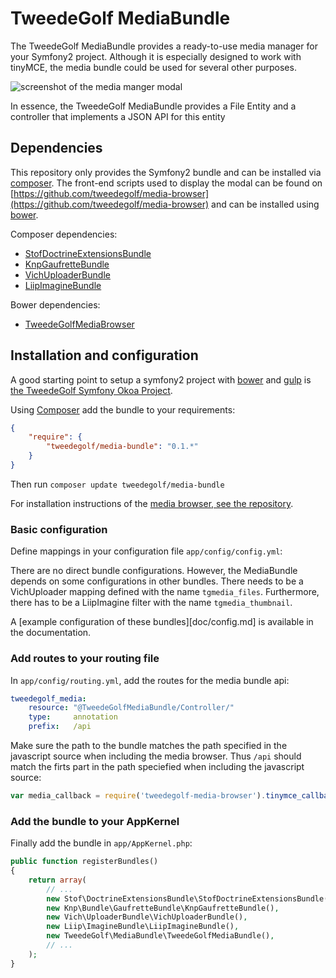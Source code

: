 # TweedeGolf MediaBundle

The TweedeGolf MediaBundle provides a ready-to-use media manager for your Symfony2 project. Although it is especially designed to work with tinyMCE, the media bundle could be used for several other purposes.

![screenshot of the media manger modal](https://raw.githubusercontent.com/tweedegolf/media-bundle/master/doc/screen.png)

In essence, the TweedeGolf MediaBundle provides a File Entity and a controller that implements a JSON API for this entity

## Dependencies

This repository only provides the Symfony2 bundle and can be installed via [composer](https://getcomposer.org/). The front-end scripts used to display the modal can be found on [https://github.com/tweedegolf/media-browser](https://github.com/tweedegolf/media-browser) and can be installed using [bower](http://bower.io).

Composer dependencies:

* [StofDoctrineExtensionsBundle](https://github.com/stof/StofDoctrineExtensionsBundle)
* [KnpGaufretteBundle](https://github.com/KnpLabs/KnpGaufretteBundle)
* [VichUploaderBundle](https://github.com/dustin10/VichUploaderBundle)
* [LiipImagineBundle](https://github.com/liip/LiipImagineBundle)

Bower dependencies:

* [TweedeGolfMediaBrowser](https://github.com/tweedegolf/media-browser)

## Installation and configuration
A good starting point to setup a symfony2 project with [bower](http://bower.io) and [gulp](http://gulpjs.com/) is [the TweedeGolf Symfony Okoa Project](https://github.com/tweedegolf/symfony-okoa).

Using [Composer](https://getcomposer.org/) add the bundle to your requirements:

```json
{
    "require": {
        "tweedegolf/media-bundle": "0.1.*"
    }
}
```

Then run `composer update tweedegolf/media-bundle`

For installation instructions of the [media browser, see the repository](https://github.com/tweedegolf/media-browser).

### Basic configuration
Define mappings in your configuration file `app/config/config.yml`:

There are no direct bundle configurations. However, the MediaBundle depends on some configurations in other bundles. There needs to be a VichUploader mapping defined with the name `tgmedia_files`. Furthermore, there has to be a LiipImagine filter with the name `tgmedia_thumbnail`.

A [example configuration of these bundles][doc/config.md] is available in the documentation.

### Add routes to your routing file
In `app/config/routing.yml`, add the routes for the media bundle api:

```yaml
tweedegolf_media:
    resource: "@TweedeGolfMediaBundle/Controller/"
    type:     annotation
    prefix:   /api
```

Make sure the path to the bundle matches the path specified in the javascript source when including the media browser. Thus `/api` should match the firts part in the path speciefied when including the javascript source:

```javascript
var media_callback = require('tweedegolf-media-browser').tinymce_callback('/api/modal');
```

### Add the bundle to your AppKernel
Finally add the bundle in `app/AppKernel.php`:

```php
public function registerBundles()
{
    return array(
        // ...
        new Stof\DoctrineExtensionsBundle\StofDoctrineExtensionsBundle(),
        new Knp\Bundle\GaufretteBundle\KnpGaufretteBundle(),
        new Vich\UploaderBundle\VichUploaderBundle(),
        new Liip\ImagineBundle\LiipImagineBundle(),
        new TweedeGolf\MediaBundle\TweedeGolfMediaBundle(),
        // ...
    );
}
```
